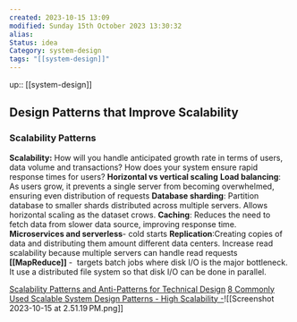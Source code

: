 ```yaml
---
created: 2023-10-15 13:09
modified: Sunday 15th October 2023 13:30:32
alias:
Status: idea
Category: system-design
tags: "[[system-design]]"
---
```

up::  [[system-design]]


## Design Patterns that Improve Scalability

### Scalability Patterns

**Scalability:**
	How will you handle anticipated growth rate in terms of users, data volume and transactions?
	How does your system ensure rapid response times for users?
		**Horizontal vs vertical scaling**
		**Load balancing**: As users grow, it prevents a single server from becoming overwhelmed, ensuring even distribution of requests
		**Database sharding**: Partition database to smaller shards distributed across multiple servers. Allows horizontal scaling as the dataset crows.
		**Caching**: Reduces the need to fetch data from slower data source, improving response time.
		**Microservices and serverless**- cold starts
		**Replication**:Creating copies of data and distributing them amount different data centers. Increase read scalability because multiple servers can handle read requests
		**[[MapReduce]]** -  targets batch jobs where disk I/O is the major bottleneck. It use a distributed file system so that disk I/O can be done in parallel.

[Scalability Patterns and Anti-Patterns for Technical Design](https://www.linkedin.com/advice/0/what-some-common-scalability-patterns-anti-patterns)
[8 Commonly Used Scalable System Design Patterns - High Scalability -](http://highscalability.com/blog/2010/12/1/8-commonly-used-scalable-system-design-patterns.html)![[Screenshot 2023-10-15 at 2.51.19 PM.png]]
